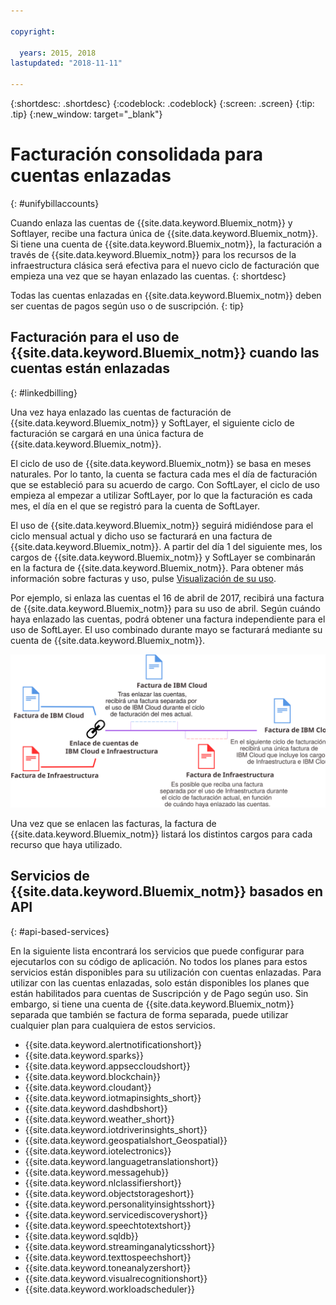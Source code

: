 ```yaml
---

copyright:

  years: 2015, 2018
lastupdated: "2018-11-11"

---
```


{:shortdesc: .shortdesc}
{:codeblock: .codeblock}
{:screen: .screen}
{:tip: .tip}
{:new_window: target="_blank"}


# Facturación consolidada para cuentas enlazadas
{: #unifybillaccounts}

Cuando enlaza las cuentas de {{site.data.keyword.Bluemix_notm}} y Softlayer, recibe una factura única de {{site.data.keyword.Bluemix_notm}}. Si tiene una cuenta de {{site.data.keyword.Bluemix_notm}}, la facturación a través de {{site.data.keyword.Bluemix_notm}} para los recursos de la infraestructura clásica será efectiva para el nuevo ciclo de facturación que empieza una vez que se hayan enlazado las cuentas.
{: shortdesc}

Todas las cuentas enlazadas en {{site.data.keyword.Bluemix_notm}} deben ser cuentas de pagos según uso o de suscripción.
{: tip}


## Facturación para el uso de {{site.data.keyword.Bluemix_notm}} cuando las cuentas están enlazadas
{: #linkedbilling}

Una vez haya enlazado las cuentas de facturación de {{site.data.keyword.Bluemix_notm}} y SoftLayer, el siguiente ciclo de facturación se cargará en una única factura de {{site.data.keyword.Bluemix_notm}}.

El ciclo de uso de {{site.data.keyword.Bluemix_notm}} se basa en meses naturales. Por lo tanto, la cuenta se factura cada mes el día de facturación que se estableció para su acuerdo de cargo. Con SoftLayer, el ciclo de uso empieza al empezar a utilizar SoftLayer, por lo que la facturación es cada mes, el día en el que se registró para la cuenta de SoftLayer.

El uso de {{site.data.keyword.Bluemix_notm}} seguirá midiéndose para el ciclo mensual actual y dicho uso se facturará en una factura de {{site.data.keyword.Bluemix_notm}}. A partir del día 1 del siguiente mes, los cargos de {{site.data.keyword.Bluemix_notm}} y SoftLayer se combinarán en la factura de {{site.data.keyword.Bluemix_notm}}. Para obtener más información sobre facturas y uso, pulse [Visualización de su uso](/docs/billing-usage/viewing_usage.html#viewingusage).

Por ejemplo, si enlaza las cuentas el 16 de abril de 2017, recibirá una factura de {{site.data.keyword.Bluemix_notm}} para su uso de abril. Según cuándo haya enlazado las cuentas, podrá obtener una factura independiente para el uso de SoftLayer. El uso combinado durante mayo se facturará mediante su cuenta de {{site.data.keyword.Bluemix_notm}}.

![Resumen del enlace de cuentas de IBM Cloud y SoftLayer](images/IBMCloudSoftLayerBill.svg)

Una vez que se enlacen las facturas, la factura de {{site.data.keyword.Bluemix_notm}} listará los distintos cargos para cada recurso que haya utilizado.

## Servicios de {{site.data.keyword.Bluemix_notm}} basados en API
{: #api-based-services}

En la siguiente lista encontrará los servicios que puede configurar para ejecutarlos con su código de aplicación. No todos los planes para estos servicios están disponibles para su utilización con cuentas enlazadas. Para utilizar con las cuentas enlazadas, solo están disponibles los planes que están habilitados para cuentas de Suscripción y de Pago según uso. Sin embargo, si tiene una cuenta de {{site.data.keyword.Bluemix_notm}} separada que también se factura de forma separada, puede utilizar cualquier plan para cualquiera de estos servicios.

* {{site.data.keyword.alertnotificationshort}}
* {{site.data.keyword.sparks}}
* {{site.data.keyword.appseccloudshort}}
* {{site.data.keyword.blockchain}}
* {{site.data.keyword.cloudant}}
* {{site.data.keyword.iotmapinsights_short}}
* {{site.data.keyword.dashdbshort}}
* {{site.data.keyword.weather_short}}
* {{site.data.keyword.iotdriverinsights_short}}
* {{site.data.keyword.geospatialshort_Geospatial}}
* {{site.data.keyword.iotelectronics}}
* {{site.data.keyword.languagetranslationshort}}
* {{site.data.keyword.messagehub}}
* {{site.data.keyword.nlclassifiershort}}
* {{site.data.keyword.objectstorageshort}}
* {{site.data.keyword.personalityinsightsshort}}
* {{site.data.keyword.servicediscoveryshort}}
* {{site.data.keyword.speechtotextshort}}
* {{site.data.keyword.sqldb}}
* {{site.data.keyword.streaminganalyticsshort}}
* {{site.data.keyword.texttospeechshort}}
* {{site.data.keyword.toneanalyzershort}}
* {{site.data.keyword.visualrecognitionshort}}
* {{site.data.keyword.workloadscheduler}}
